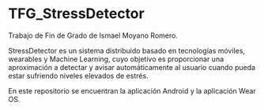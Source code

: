 # TFG_StressDetector
Trabajo de Fin de Grado de Ismael Moyano Romero.

StressDetector es un sistema distribuido basado en tecnologías móviles, wearables y Machine Learning, cuyo
objetivo es proporcionar una aproximación a detectar y avisar automáticamente al
usuario cuando pueda estar sufriendo niveles elevados de estrés.

En este repositorio se encuentran la aplicación Android y la aplicación Wear OS.
